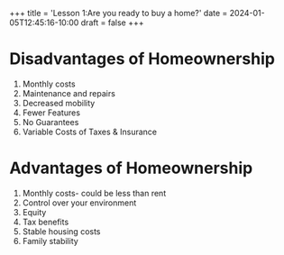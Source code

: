 +++
title = 'Lesson 1:Are you ready to buy a home?'
date = 2024-01-05T12:45:16-10:00
draft = false
+++

# Disadvantages of Homeownership​
1. Monthly costs​
2. Maintenance and repairs​
3. Decreased mobility​
4. Fewer Features​
5. No Guarantees​
6. Variable Costs of Taxes & Insurance​

# Advantages of Homeownership​
1. Monthly costs- could be less than rent​
2. Control over your environment​
3. Equity​
4. Tax benefits​
5. Stable housing costs​
6. Family stability​
